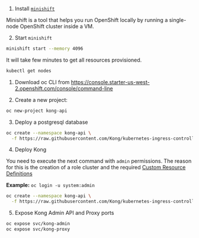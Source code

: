 1. Install [`minishift`](0)

Minishift is a tool that helps you run OpenShift locally by running a single-node OpenShift cluster inside a VM.

2. Start `minishift`

```bash
minishift start --memory 4096
```

It will take few minutes to get all resources provisioned.

```bash
kubectl get nodes
```

1. Download oc CLI from https://console.starter-us-west-2.openshift.com/console/command-line

2. Create a new project:

```bash
oc new-project kong-api
```

3. Deploy a postgresql database

```bash
oc create --namespace kong-api \
  -f https://raw.githubusercontent.com/Kong/kubernetes-ingress-controller/master/deploy/single/postgres-openshift.yaml
```

4. Deploy Kong

You need to execute the next command with `admin` permissions. The reason for this is the creation of a role cluster and the required [Custom Resource Definitions](1)

**Example:** `oc login -u system:admin`

```bash
oc create --namespace kong-api \
  -f https://raw.githubusercontent.com/Kong/kubernetes-ingress-controller/master/deploy/single/kong-resources-openshift.yaml
```

5. Expose Kong Admin API and Proxy ports

```bash
oc expose svc/kong-admin
oc expose svc/kong-proxy
```

[0]: https://github.com/minishift/minishift
[1]: https://kubernetes.io/docs/tasks/access-kubernetes-api/extend-api-custom-resource-definitions/